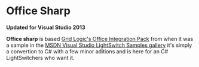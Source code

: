 Office Sharp
============

**Updated for Visual Studio 2013**

**Office sharp** is based [Grid Logic's Office Integration Pack](http://www.gridlogic.com/OfficeIntegrationPack) from when it was a sample in the [MSDN Visual Studio LightSwitch Samples gallery](http://code.msdn.microsoft.com/vstudio/site/search?f%5B0%5D.Type=VisualStudioVersion&f%5B0%5D.Value=VSLS&f%5B0%5D.Text=Visual%20Studio%20LightSwitch) it's simply a convertion to C# with a few minor aditions and is here for an C# LightSwitchers who want it.